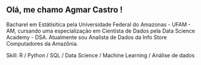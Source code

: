 ## Olá, me chamo Agmar Castro !

Bacharel em Estátisitica pela Universidade Federal do Amazonas - UFAM - AM, cursando uma especialização em Cientista de Dados pela Data Science Academy - DSA. Atualmente sou Analista de Dados da Info Store Computadores da Amazônia.    

Skill: R / Python / SQL / Data Science / Machine Learning / Análise de dados

